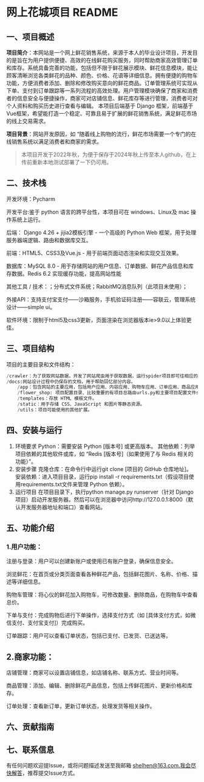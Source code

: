 # 网上花城项目 README

## 一、项目概述

**项目简介**：本网站是一个网上鲜花销售系统，来源于本人的毕业设计项目，开发目的是旨在为用户提供便捷、高效的在线鲜花购买服务，同时帮助商家高效管理订单和库存。系统具备完善的功能，包括但不限于鲜花展示模块、鲜花信息模块，能让顾客清晰浏览各类鲜花的品种、颜色、价格、花语等详细信息。拥有便捷的购物车功能，方便消费者添加、删除和修改购买意向的鲜花商品。订单管理系统可实现从下单、支付到订单跟踪等一系列流程的高效处理。用户管理模块确保了商家和消费者的信息安全与便捷操作，商家可对店铺信息、鲜花库存等进行管理，消费者可对个人资料和购买历史进行查看与编辑。 本项目后端基于 Django 框架，前端基于Vue框架，希望能打造一个稳定、可靠且易于扩展的鲜花销售系统，满足鲜花市场的线上交易需求。

**项目背景**：网站开发原因，如 “随着线上购物的流行，鲜花市场需要一个专门的在线销售系统以满足消费者和商家的需求。

> 本项目开发于2022年秋，为便于保存于2024年秋上传至本人github，在上传前重新本地测试部署了一下仍可用。
## 二、技术栈
开发环境：Pycharm

开发平台:鉴于 python 语言的跨平台性，本项目可在 windows、Linux及 mac 操作系统上运行。

后端： Django 4.26 + jijia2模板引擎 - 一个高级的 Python Web 框架，用于处理服务器端逻辑、路由和数据库交互。

前端：HTML5、CSS3及Vue.js - 用于前端页面动态渲染和实现交互效果。

数据库：MySQL 8.0 - 用于存储网站的用户信息、订单数据、鲜花产品信息和库存数据。Redis 6.2 实现缓存功能，提高网站性能

其他工具 / 技术：；分布式文件系统；RabbitMQ消息队列（此项目未使用）；

外接API：支持支付宝支付——沙箱服务，手机验证码注册——容联云，管理系统设计——simple ui。

软件环境：限制于html5及css3更新，页面渲染在浏览器版本ie>9.0以上体验更佳。


## 三、项目结构

项目的主要目录和文件结构：
```python
/crawler：为了获取网站数据，开发了网站爬虫用于获取数据，运行spider项目即可往相应的数据库中写入鲜花内容和价格信息等。
/docs:网站设计过程中仍保存的文档，用于帮助回忆部分内容。
    /app：包含网站的主要应用，包括用户应用、内容应用、购物车应用、订单应用、商品应用.各个应用中包含该应用的主要代码，其中models.py定义数据模型，views.py处理业务逻辑，urls.py负责路由。
    /flower_shop: 项目配置目录、比较重要的有项目总路由urls.py和主要项目配置文件settings.py
    /templates：存放 HTML 模板文件。
    /static：用于存储 CSS、JavaScript 和图片等静态资源。
    /utils：项目可能使用的其他扩展。
```

## 四、安装与运行

1. 环境要求
   Python：需要安装 Python [版本号] 或更高版本。
   其他依赖：列举项目依赖的其他软件或库，如 “Redis [版本号]（如果使用了与 Redis 相关的功能）”。
2. 安装步骤
   克隆仓库：在命令行中运行git clone [项目的 GitHub 仓库地址]。
   安装依赖：进入项目目录，运行pip install -r requirements.txt（假设项目使用requirements.txt文件来管理 Python 依赖）。
3. 运行项目
   在项目目录下，执行python manage.py runserver（针对 Django 项目）启动开发服务器。然后可以在浏览器中访问http://127.0.0.1:8000（默认开发服务器地址和端口）查看网站。 


## 五、功能介绍
### 1.用户功能：

注册与登录：用户可以创建新账户或使用已有账户登录，确保信息安全。

浏览鲜花：在首页或分类页面查看各种鲜花产品，包括鲜花图片、名称、价格、描述等详细信息。

购物车管理：将心仪的鲜花加入购物车，可修改数量、删除商品，在购物车中查看总价。

下单与支付：完成购物后进行下单操作，选择支付方式（如 [具体支付方式，如微信支付、支付宝支付]）完成购买。

订单跟踪：用户可以查看订单状态，包括已支付、已发货、已送达等。
   
## 2.商家功能：

店铺管理：商家可以设置店铺信息，如店铺名称、联系方式、营业时间等。

商品管理：添加、编辑、删除鲜花产品信息，包括上传鲜花图片、更新价格和库存。

订单处理：查看新订单，更新订单状态，处理发货等相关操作。
   
## 六、贡献指南

## 七、联系信息

有任何问题欢迎提Issue，或将问题描述发送至我邮箱 shelhen@163.com.我会尽快解答，推荐提交Issue方式。


